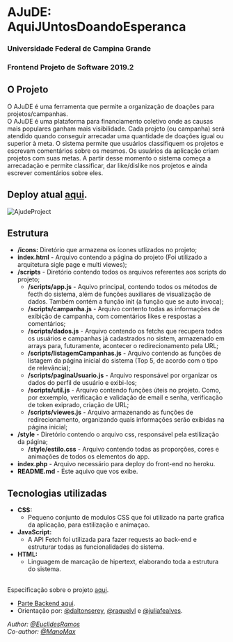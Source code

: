 # AJuDE: AquiJUntosDoandoEsperanca
### Universidade Federal de Campina Grande
### Frontend Projeto de Software 2019.2

## O Projeto
O AJuDE é uma ferramenta que permite a organização de doações para projetos/campanhas.
<br>
O AJuDE é uma plataforma para financiamento coletivo onde as causas mais populares ganham mais visibilidade. Cada projeto (ou campanha) será atendido quando conseguir arrecadar uma quantidade de doações igual ou superior à meta. O sistema permite que usuários classifiquem os projetos e escrevam comentários sobre os mesmos. Os usuários da aplicação criam projetos com suas metas. A partir desse momento o sistema começa a arrecadação e permite classificar, dar like/dislike nos projetos e ainda escrever comentários sobre eles.


## Deploy atual [aqui](https://ajudefront.herokuapp.com/index.html).


![AjudeProject](https://i.imgur.com/TR683cb.png)


## Estrutura

  * **/icons:** Diretório que armazena os ícones utlizados no projeto; <br>
  * **index.html** - Arquivo contendo a página do projeto (Foi utilizado a arquitetura sigle page e multi viewes);
  * **/scripts** - Diretório contendo todos os arquivos referentes aos scripts do projeto;
      * **/scripts/app.js** - Aquivo principal, contendo todos os métodos de fecth do sistema, além de funções auxiliares de visualização de dados. Também contém a função init (a função que se auto invoca);
      * **/scripts/campanha.js** - Arquivo contento todas as informações de exibição de campanha, com comentários likes e respostas a comentários;
      * **/scripts/dados.js** - Arquivo contendo os fetchs que recupera todos os usuários e campanhas já cadastrados no sistem, armazenado em arrays para, futuramente, acontecer o redirecionamento pela URL;
      * **/scripts/listagemCampanhas.js** - Arquivo contendo as funções de listagem da página inicial do sistema (Top 5, de acordo com o tipo de relevância);
      * **/scripts/paginaUsuario.js** - Arquivo responsável por organizar os dados do perfil de usuário e exibi-los;
      * **/scripts/util.js** - Arquivo contendo funções úteis no projeto. Como, por exxemplo, verificação e validação de email e senha, verificação de token exiprado, criação de URL;
      * **/scripts/viewes.js** - Arquivo armazenando as funções de redirecionamento, organizando quais informações serão exibidas na página inicial;
  * **/style** - Diretório contendo o arquivo css, responsável pela estilização da página;
      * **/style/estilo.css** - Arquivo contendo todas as proporções, cores e animações de todos os elementos do app.
  * **index.php** - Arquivo necessário para deploy do front-end no heroku.
  * **README.md** - Este aquivo que vos exibe.


## Tecnologias utilizadas

* **CSS:**
    * Pequeno conjunto de modulos CSS que foi utilizado na parte grafica da aplicação, para estilização e animaçao.
* **JavaScript:**
    * A API Fetch foi utilizada para fazer requests ao back-end e estruturar todas as funcionalidades do sistema.
* **HTML:**
    * Linguagem de marcação de hipertext, elaborando toda a estrutura do sistema. 


<br>Especificação sobre o projeto [aqui](https://docs.google.com/document/d/1h5WhnOhvyRmIbj_obhWK5XmoJgK35lVWPM2UwwMOT_Y/preview#).
* [Parte Backend aqui](https://github.com/ManoMax/backend_AJuDE).
* Orientação por: [@daltonserey](https://github.com/daltonserey), [@raquelvl](https://github.com/raquelvl) e [@juliafealves](https://github.com/juliafealves).


<p><i>
  
  Author: [@EuclidesRamos](https://github.com/EuclidesRamos/)
  <br>Co-author: [@ManoMax](https://github.com/ManoMax)

</i></p>
